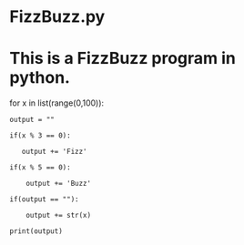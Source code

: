 # FizzBuzz.py
# This is a FizzBuzz program in python. 

for x in list(range(0,100)):
    
    output = ""
    
    if(x % 3 == 0):
       
       output += 'Fizz'
    
    if(x % 5 == 0):
    
        output += 'Buzz'
    
    if(output == ""):
    
        output += str(x)
    
    print(output)
